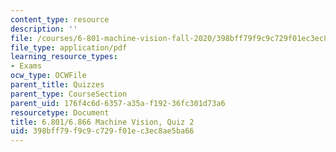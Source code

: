 ```yaml
---
content_type: resource
description: ''
file: /courses/6-801-machine-vision-fall-2020/398bff79f9c9c729f01ec3ec8ae5ba66_MIT6_801F20_q2.pdf
file_type: application/pdf
learning_resource_types:
- Exams
ocw_type: OCWFile
parent_title: Quizzes
parent_type: CourseSection
parent_uid: 176f4c6d-6357-a35a-f192-36fc301d73a6
resourcetype: Document
title: 6.801/6.866 Machine Vision, Quiz 2
uid: 398bff79-f9c9-c729-f01e-c3ec8ae5ba66
---
```

